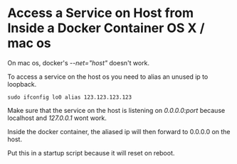 # Access a Service on Host from Inside a Docker Container OS X / mac os

On mac os, docker's *--net="host"* doesn't work.

To access a service on the host os you need to alias an unused ip to loopback.

```
sudo ifconfig lo0 alias 123.123.123.123
```

Make sure that the service on the host is listening on *0.0.0.0:port* because localhost and *127.0.0.1* wont work.

Inside the docker container, the aliased ip will then forward to 0.0.0.0 on the host.

Put this in a startup script because it will reset on reboot.

 